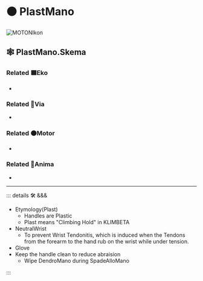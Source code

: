 # 🟠 <motor>PlastMano</motor>

![MOTONIkon](/BetaIkon/MOTONs_Ikon.png)

## 🕸 PlastMano.Skema

### Related 🟩<ekos>Eko</ekos>

-

### Related 🔻<via>Via</via>

-

### Related 🟠<motor>Motor</motor>

-

### Related 💜<anima>Anima</anima>

-

---

<!-- =================================================== -->
<!-- =================================================== -->
<!-- =================================================== -->
<!-- =================================================== -->
<!-- =================================================== -->
::: details 🛠 <dev>&&&</dev>

- Etymology(Plast)
    - Handles are Plastic
    - Plast means "Climbing Hold" in KLIMBETA
- NeutralWrist
    - To prevent Wrist Tendonitis, which is induced when the Tendons from the forearm to the hand rub on the wrist while under tension.
- Glove
- Keep the handle clean to reduce abraision
    - Wipe DendroMano during SpadeAlloMano

:::
